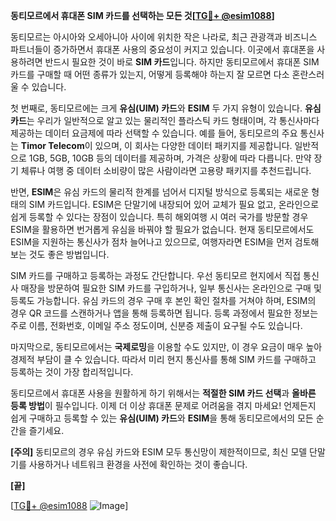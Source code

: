 **동티모르에서 휴대폰 SIM 카드를 선택하는 모든 것[[TG💪+ @esim1088](https://t.me/s/esim1088)]**

동티모르는 아시아와 오세아니아 사이에 위치한 작은 나라로, 최근 관광객과 비즈니스 파트너들이 증가하면서 휴대폰 사용의 중요성이 커지고 있습니다. 이곳에서 휴대폰을 사용하려면 반드시 필요한 것이 바로 **SIM 카드**입니다. 하지만 동티모르에서 휴대폰 SIM 카드를 구매할 때 어떤 종류가 있는지, 어떻게 등록해야 하는지 잘 모르면 다소 혼란스러울 수 있습니다.

첫 번째로, 동티모르에는 크게 **유심(UIM) 카드**와 **ESIM** 두 가지 유형이 있습니다. **유심 카드**는 우리가 일반적으로 알고 있는 물리적인 플라스틱 카드 형태이며, 각 통신사마다 제공하는 데이터 요금제에 따라 선택할 수 있습니다. 예를 들어, 동티모르의 주요 통신사는 **Timor Telecom**이 있으며, 이 회사는 다양한 데이터 패키지를 제공합니다. 일반적으로 1GB, 5GB, 10GB 등의 데이터를 제공하며, 가격은 상황에 따라 다릅니다. 만약 장기 체류나 여행 중 데이터 소비량이 많은 사람이라면 고용량 패키지를 추천드립니다.

반면, **ESIM**은 유심 카드의 물리적 한계를 넘어서 디지털 방식으로 등록되는 새로운 형태의 SIM 카드입니다. ESIM은 단말기에 내장되어 있어 교체가 필요 없고, 온라인으로 쉽게 등록할 수 있다는 장점이 있습니다. 특히 해외여행 시 여러 국가를 방문할 경우 ESIM을 활용하면 번거롭게 유심을 바꿔야 할 필요가 없습니다. 현재 동티모르에서도 ESIM을 지원하는 통신사가 점차 늘어나고 있으므로, 여행자라면 ESIM을 먼저 검토해보는 것도 좋은 방법입니다.

SIM 카드를 구매하고 등록하는 과정도 간단합니다. 우선 동티모르 현지에서 직접 통신사 매장을 방문하여 필요한 SIM 카드를 구입하거나, 일부 통신사는 온라인으로 구매 및 등록도 가능합니다. 유심 카드의 경우 구매 후 본인 확인 절차를 거쳐야 하며, ESIM의 경우 QR 코드를 스캔하거나 앱을 통해 등록하면 됩니다. 등록 과정에서 필요한 정보는 주로 이름, 전화번호, 이메일 주소 정도이며, 신분증 제출이 요구될 수도 있습니다.

마지막으로, 동티모르에서는 **국제로밍**을 이용할 수도 있지만, 이 경우 요금이 매우 높아 경제적 부담이 클 수 있습니다. 따라서 미리 현지 통신사를 통해 SIM 카드를 구매하고 등록하는 것이 가장 합리적입니다.

동티모르에서 휴대폰 사용을 원활하게 하기 위해서는 **적절한 SIM 카드 선택**과 **올바른 등록 방법**이 필수입니다. 이제 더 이상 휴대폰 문제로 어려움을 겪지 마세요! 언제든지 쉽게 구매하고 등록할 수 있는 **유심(UIM) 카드**와 **ESIM**을 통해 동티모르에서의 모든 순간을 즐기세요. 

**[주의]** 동티모르의 경우 유심 카드와 ESIM 모두 통신망이 제한적이므로, 최신 모델 단말기를 사용하거나 네트워크 환경을 사전에 확인하는 것이 좋습니다.

**[끝]**

[[TG💪+ @esim1088](https://t.me/s/esim1088) ![Image](https://i.postimg.cc/Y0z9fWf4/image.png)]